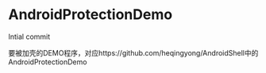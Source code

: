 # AndroidProtectionDemo
Intial commit

要被加壳的DEMO程序，对应https://github.com/heqingyong/AndroidShell中的AndroidProtectionDemo
